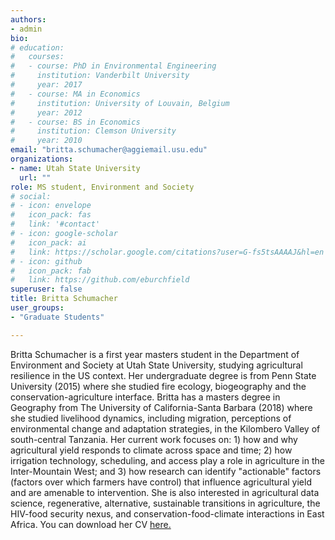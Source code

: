 ```yaml
---
authors:
- admin
bio:  
# education:
#   courses:
#   - course: PhD in Environmental Engineering
#     institution: Vanderbilt University
#     year: 2017
#   - course: MA in Economics
#     institution: University of Louvain, Belgium
#     year: 2012
#   - course: BS in Economics 
#     institution: Clemson University
#     year: 2010
email: "britta.schumacher@aggiemail.usu.edu"
organizations:
- name: Utah State University
  url: ""
role: MS student, Environment and Society
# social:
# - icon: envelope
#   icon_pack: fas
#   link: '#contact'
# - icon: google-scholar
#   icon_pack: ai
#   link: https://scholar.google.com/citations?user=G-fs5tsAAAAJ&hl=en
# - icon: github
#   icon_pack: fab
#   link: https://github.com/eburchfield
superuser: false
title: Britta Schumacher
user_groups:
- "Graduate Students"

---
```


Britta Schumacher is a first year masters student in the Department of Environment and Society at Utah State University, studying agricultural resilience in the US context. Her undergraduate degree is from Penn State University (2015) where she studied fire ecology, biogeography and the conservation-agriculture interface. Britta has a masters degree in Geography from The University of California-Santa Barbara (2018) where she studied livelihood dynamics, including migration, perceptions of environmental change and adaptation strategies, in the Kilombero Valley of south-central Tanzania. Her current work focuses on: 1) how and why agricultural yield responds to climate across space and time; 2) how irrigation technology, scheduling, and access play a role in agriculture in the Inter-Mountain West; and 3) how research can identify "actionable" factors (factors over which farmers have control) that influence agricultural yield and are amenable to intervention. She is also interested in agricultural data science, regenerative, alternative, sustainable transitions in agriculture, the HIV-food security nexus, and conservation-food-climate interactions in East Africa. You can download her CV [here.](britta_cv.pdf)